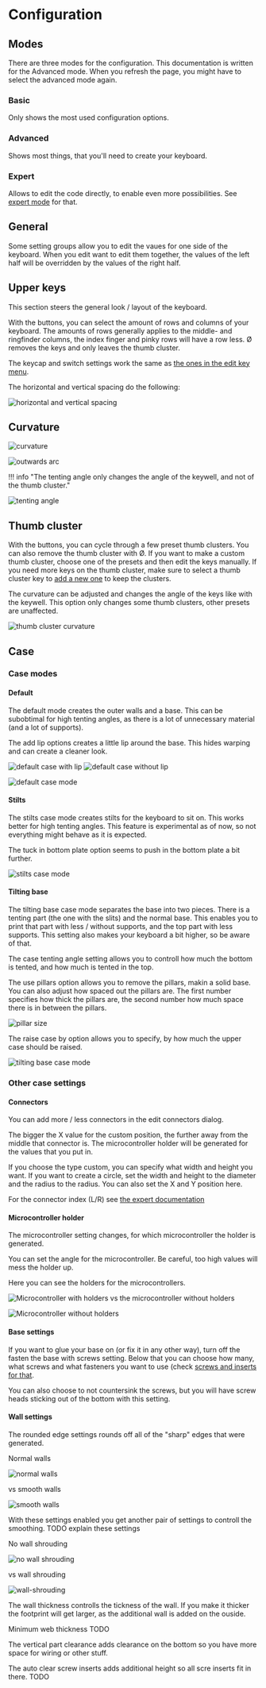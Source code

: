 # Configuration

## Modes
There are three modes for the configuration. This documentation is written for the Advanced mode. When you refresh the page, you might have to select the advanced mode again.

### Basic
Only shows the most used configuration options.

### Advanced
Shows most things, that you'll need to create your keyboard.

### Expert
Allows to edit the code directly, to enable even more possibilities. See [expert mode](expert.md) for that.

## General
Some setting groups allow you to edit the vaues for one side of the keyboard. When you edit want to edit them together, the values of the left half will be overridden by the values of the right half.

## Upper keys
This section steers the general look / layout of the keyboard.

With the buttons, you can select the amount of rows and columns of your keyboard. The amounts of rows generally applies to the middle- and ringfinder columns, the index finger and pinky rows will have a row less. Ø removes the keys and only leaves the thumb cluster.

The keycap and switch settings work the same as [the ones in the edit key menu](editor-basics.md#switch-and-keycap-size).

The horizontal and vertical spacing do the following:

![horizontal and vertical spacing](../assets/key-spacing.png)

## Curvature
![curvature](../assets/curvature.png)

![outwards arc](../assets/outwards-arc.png)

!!! info "The tenting angle only changes the angle of the keywell, and not of the thumb cluster."

![tenting angle](../assets/tenting-angle.png)

## Thumb cluster
With the buttons, you can cycle through a few preset thumb clusters. You can also remove the thumb cluster with Ø.
If you want to make a custom thumb cluster, choose one of the presets and then edit the keys manually. If you need more keys on the thumb cluster, make sure to select a thumb cluster key to [add a new one](editor-basics.md#adding-keys) to keep the clusters.

The curvature can be adjusted and changes the angle of the keys like with the keywell. This option only changes some thumb clusters, other presets are unaffected.

![thumb cluster curvature](../assets/thumb-cluster-curvature.png)

## Case
### Case modes
#### Default
The default mode creates the outer walls and a base. This can be subobtimal for high tenting angles, as there is a lot of unnecessary material (and a lot of supports).

The add lip options creates a little lip around the base. This hides warping and can create a cleaner look.

![default case with lip](../assets/default-case-with-lip.png)
![default case without lip](../assets/default-case-without-lip.png)

![default case mode](../assets/default-case-mode.png)

#### Stilts
The stilts case mode creates stilts for the keyboard to sit on. This works better for high tenting angles. This feature is experimental as of now, so not everything might behave as it is expected.

The tuck in bottom plate option seems to push in the bottom plate a bit further.

![stilts case mode](../assets/stilts-case-mode.png)

#### Tilting base
The tilting base case mode separates the base into two pieces. There is a tenting part (the one with the slits) and the normal base. This enables you to print that part with less / without supports, and the top part with less supports. This setting also makes your keyboard a bit higher, so be aware of that.

The case tenting angle setting allows you to controll how much the bottom is tented, and how much is tented in the top.

The use pillars option allows you to remove the pillars, makin a solid base. You can also adjust how spaced out the pillars are. The first number specifies how thick the pillars are, the second number how much space there is in between the pillars.

![pillar size](../assets/pillar-size.png)

The raise case by option allows you to specify, by how much the upper case should be raised.

![tilting base case mode](../assets/tilting-base-case-mode.png)

### Other case settings
#### Connectors
You can add more / less connectors in the edit connectors dialog.

The bigger the X value for the custom position, the further away from the middle that connector is. The microcontroller holder will be generated for the values that you put in.

If you choose the type custom, you can specify what width and height you want. If you want to create a circle, set the width and height to the diameter and the radius to the radius. You can also set the X and Y position here.

For the connector index (L/R) see [the expert documentation](expert.md#microcontrollers-and-screw-inserts)

#### Microcontroller holder
The microcontroller setting changes, for which microcontroller the holder is generated.

You can set the angle for the microcontroller. Be careful, too high values will mess the holder up.

Here you can see the holders for the microcontrollers.

![Microcontroller with holders](../assets/microcontroller-with-holders.png)
vs the microcontroller without holders

![Microcontroller without holders](../assets/microcontroller-without-holders.png)

#### Base settings
If you want to glue your base on (or fix it in any other way), turn off the fasten the base with screws setting. Below that you can choose how many, what screws and what fasteners you want to use (check [screws and inserts for that](screws.md).

You can also choose to not countersink the screws, but you will have screw heads sticking out of the bottom with this setting.

#### Wall settings

The rounded edge settings rounds off all of the "sharp" edges that were generated.

Normal walls

![normal walls](../assets/normal-walls.png)

vs smooth walls

![smooth walls](../assets/smooth-walls.png)

With these settings enabled you get another pair of settings to controll the smoothing. TODO explain these settings

No wall shrouding

![no wall shrouding](../assets/no-wall-shrouding.png)

vs wall shrouding

![wall-shrouding](../assets/wall-shrouding.png)

The wall thickness controlls the tickness of the wall. If you make it thicker the footprint will get larger, as the additional wall is added on the ouside.

Minimum web thickness TODO

The vertical part clearance adds clearance on the bottom so you have more space for wiring or other stuff.

The auto clear screw inserts adds additional height so all scre inserts fit in there. TODO
